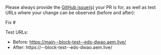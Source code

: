 Please always provide the [GitHub issue(s)](../issues) your PR is for, as well as test URLs where your change can be observed (before and after):

Fix #<gh-issue-id>

Test URLs:
- Before: https://main--block-test--eds-dwao.aem.live/
- After: https://<branch>--block-test--eds-dwao.aem.live/
